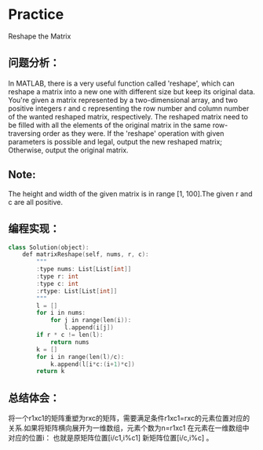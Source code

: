 # Practice
Reshape the Matrix
## 问题分析：
#### 
In MATLAB, there is a very useful function called 'reshape', which can reshape a matrix into a new one with different size but keep its original data.
You're given a matrix represented by a two-dimensional array, and two positive integers r and c representing the row number and column number of the wanted reshaped matrix, respectively.
The reshaped matrix need to be filled with all the elements of the original matrix in the same row-traversing order as they were.
If the 'reshape' operation with given parameters is possible and legal, output the new reshaped matrix; Otherwise, output the original matrix.
## Note:
The height and width of the given matrix is in range [1, 100].The given r and c are all positive.
## 编程实现：
```C++
class Solution(object):
    def matrixReshape(self, nums, r, c):
        """
        :type nums: List[List[int]]
        :type r: int
        :type c: int
        :rtype: List[List[int]]
        """
        l = []
        for i in nums:
            for j in range(len(i)):
                l.append(i[j]) 
        if r * c != len(l):
            return nums
        k = []
        for i in range(len(l)/c):
            k.append(l[i*c:(i+1)*c])
        return k
```
## 总结体会：
将一个r1xc1的矩阵重塑为rxc的矩阵，需要满足条件r1xc1=rxc的元素位置对应的关系.如果将矩阵横向展开为一维数组，元素个数为n=r1xc1 在元素在一维数组中对应的位置i： 也就是原矩阵位置[i/c1,i%c1] 新矩阵位置[i/c,i%c] 。